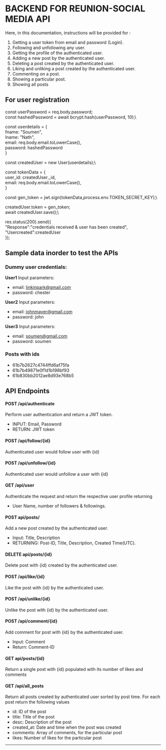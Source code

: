 # BACKEND FOR REUNION-SOCIAL MEDIA API

Here, in this documentation, instructions will be provided for :
1) Getting a user token from email and password (Login).
2) Following and unfollowing any user.
3) Getting the profile of the authenticated user.
4) Adding a new post by the authenticated user.
5) Deleting a post created by the authenticated user.
6) Liking and unliking a post created by the authenticated user.
7) Commenting on a post.
8) Showing a particular post.
9) Showing all posts


## For user registration 

const userPassword = req.body.password;\
const hashedPassword = await bcrypt.hash(userPassword, 10);\

<!--  console.log(req.body);
 console.log( hashedPassword ); -->
            

const userdetails = {\
            fname: "Soumen",\
            lname: "Nath",\
            email: req.body.email.toLowerCase(),\
            password: hashedPassword\
        }

const createdUser = new User(userdetails);\

const tokenData = {\
            user_id: createdUser._id,\
            email: req.body.email.toLowerCase(),\
        }

const gen_token =  jwt.sign(tokenData,process.env.TOKEN_SECRET_KEY);\
<!-- console.log("jwt token: " + gen_token); -->

createdUser.token = gen_token;\
await createdUser.save();\
        

res.status(200).send({\
    "Response":"credentials received & user has been created",\
    "Usercreated":createdUser\
});

## Sample data inorder to test the APIs

### Dummy user credentials:
**User1**
Input parameters:
- email: linkinpark@gmail.com
- password: chester

**User2**
Input parameters:
- email: johnmayer@gmail.com
- password: john

**User3**
Input parameters:
- email: soumen@gmail.com
- password: soumen

### Posts with ids
- 61b7b2627c4744ffd6af75fa
- 61b7b49871e0f1d1b198bf93
- 61b830bb2012ae8d93e768b5


## API Endpoints

#### POST /api/authenticate

 Perform user authentication and return a JWT token.
- INPUT: Email, Password
- RETURN: JWT token
    
   
    
####  POST /api/follow/{id} 
Authenticated user would follow user with {id}

#### POST /api/unfollow/{id} 
Authenticated user would unfollow a user with {id}

####  GET /api/user 
 Authenticate the request and return the respective user profile returning 
- User Name, number of followers & followings.

####  POST api/posts/ 
Add a new post created by the authenticated user.
- Input: Title, Description
- RETURNING: Post-ID, Title, Description, Created Time(UTC).

####  DELETE api/posts/{id} 
Delete post with {id} created by the authenticated user.

####  POST /api/like/{id} 
Like the post with {id} by the authenticated user.

####  POST /api/unlike/{id} 
Unlike the post with {id} by the authenticated user.

####  POST /api/comment/{id} 
Add comment for post with {id} by the authenticated user.
- Input: Comment
- Return: Comment-ID

####  GET api/posts/{id} 
Return a single post with {id} populated with its number of likes and comments

####  GET /api/all_posts 
Return all posts created by authenticated user sorted by post time.
For each post return the following values
- id: ID of the post
- title: Title of the post
- desc: Description of the post
- created_at: Date and time when the post was created
- comments: Array of comments, for the particular post
- likes: Number of likes for the particular post


--------------------------------------------------------------------